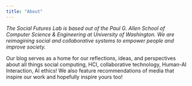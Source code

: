 ```yaml
---
title: "About"
---
```


*The Social Futures Lab is based out of the Paul G. Allen School of Computer Science & Engineering at University of Washington. We are reimagining social and collaborative systems to empower people and improve society.*

Our blog serves as a home for our reflections, ideas, and perspectives about all things social computing, HCI, collaborative technology, Human-AI Interaction, AI ethics! We also feature recommendations of media that inspire our work and hopefully inspire yours too!